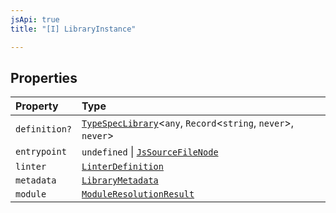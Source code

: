 ```yaml
---
jsApi: true
title: "[I] LibraryInstance"

---
```

## Properties

| Property | Type |
| :------ | :------ |
| `definition?` | [`TypeSpecLibrary`](TypeSpecLibrary.md)<`any`, `Record`<`string`, `never`\>, `never`\> |
| `entrypoint` | `undefined` \| [`JsSourceFileNode`](JsSourceFileNode.md) |
| `linter` | [`LinterDefinition`](LinterDefinition.md) |
| `metadata` | [`LibraryMetadata`](../type-aliases/LibraryMetadata.md) |
| `module` | [`ModuleResolutionResult`](../type-aliases/ModuleResolutionResult.md) |
